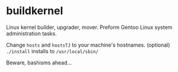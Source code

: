 # buildkernel
Linux kernel builder, upgrader, mover. Preform Gentoo Linux system administration tasks.

Change ```hosts``` and ```hostsTJ``` to your machine's hostnames. (optional)
```./install``` installs to ```/usr/local/sbin/```

Beware, bashisms ahead...
